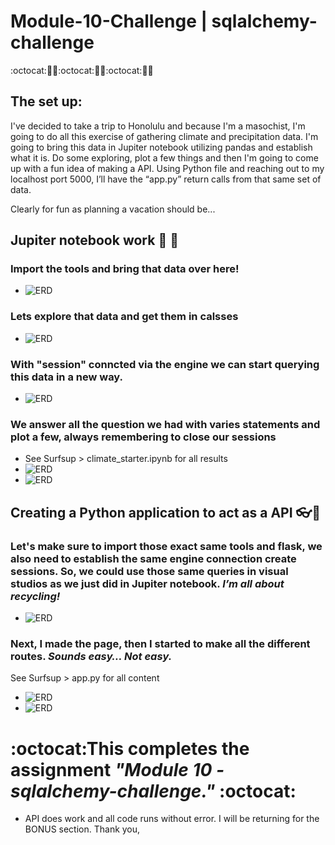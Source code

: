 # Module-10-Challenge | sqlalchemy-challenge

:octocat::panda_face::snake::octocat::panda_face::snake::octocat::panda_face::snake:

## The set up: 
I've decided to take a trip to Honolulu and because I'm a masochist, I'm going to do all this exercise of gathering climate and precipitation data. I'm going to bring this data in Jupiter notebook utilizing pandas and establish what it is. Do some exploring, plot a few things and then I'm going to come up with a fun idea of making a API. Using Python file and reaching out to my localhost port 5000, I’ll have the “app.py” return calls from that same set of data.
    
Clearly for fun as planning a vacation should be...
    

## Jupiter notebook work :milky_way: :panda_face:

### Import the tools and bring that data over here!
   - ![ERD](c10pic01.JPG)


### Lets explore that data and get them in calsses
   - ![ERD](c10pic02.JPG)

### With "session" conncted via the engine we can start querying this data in a new way. 
   - ![ERD](c10pic03.JPG)
   
### We answer all the question we had with varies statements and plot a few, always remembering to close our sessions
   -  See Surfsup > climate_starter.ipynb for all results 
   - ![ERD](c10pic04.JPG) 
   - ![ERD](c10pic05.JPG)
  
  
## Creating a Python application to act as a API :eyeglasses::snake:

### Let's make sure to import those exact same tools and flask, we also need to establish the same engine connection create sessions. So, we could use those same queries in visual studios as we just did in Jupiter notebook. <i>I’m all about recycling!</i> 
- ![ERD](c10pic06.JPG)
  
  
### Next, I made the page, then I started to make all the different routes. <i>Sounds easy… Not easy.</i> 
See Surfsup > app.py for all content
- ![ERD](c10pic07.JPG)
- ![ERD](c10pic08.JPG)

# :octocat:This completes the assignment <i> "Module 10 - sqlalchemy-challenge."</i>  :octocat:
-  API does work and all code runs without error. I will be returning for the BONUS section.
Thank you, 
 
